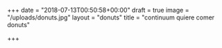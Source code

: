 +++
date = "2018-07-13T00:50:58+00:00"
draft = true
image = "/uploads/donuts.jpg"
layout = "donuts"
title = "continuum quiere comer donuts"

+++
